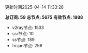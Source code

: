 更新时间2025-04-14 11:33:28

**总订阅: 59**
**总节点: 5675**
**有效节点: 1988**
- v2ray节点: 1533
- ssr节点: 10
- ss节点: 189
- trojan节点: 256
